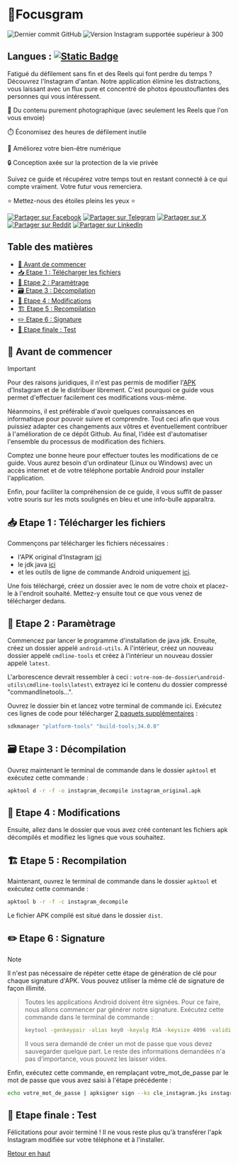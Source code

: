 <a name="haut"></a>
# 🎯Focusgram
![Dernier commit GitHub](https://img.shields.io/github/last-commit/blastegit/Focusgram?label=dernier%20d%C3%A9p%C3%B4t)
![Version Instagram supportée supérieur à 300](https://img.shields.io/badge/version_Instagram_supportée-<300-blue)

## Langues : [![Static Badge](https://img.shields.io/badge/%F0%9F%87%AC%F0%9F%87%A7-anglais-white?style=plastic)](https://github.com/blastegit/Focusgram/blob/main/README.md)

Fatigué du défilement sans fin et des Reels qui font perdre du temps ? Découvrez l'Instagram d'antan. Notre application élimine les distractions, vous laissant avec un flux pure et concentré de photos époustouflantes des personnes qui vous intéressent.

📸 Du contenu purement photographique (avec seulement les Reels que l'on vous envoie)

⏱️ Économisez des heures de défilement inutile

🧘 Améliorez votre bien-être numérique

🔒 Conception axée sur la protection de la vie privée

Suivez ce guide et récupérez votre temps tout en restant connecté à ce qui compte vraiment. Votre futur vous remerciera.

⭐ Mettez-nous des étoiles pleins les yeux ⭐

[![Partager sur Facebook](https://img.shields.io/badge/partager-1877F2?logo=facebook&logoColor=white)](https://www.facebook.com/sharer/sharer.php?u=https://github.com/blastegit/Focusgram)
[![Partager sur Telegram](https://img.shields.io/badge/partager-0088CC?logo=telegram&logoColor=white)](https://t.me/share/url?url=https://github.com/blastegit/Focusgram&text=J%27ai+finallement+ma+vie+sous+contrôle+sur+Instagram.+Regardez+ce+dépôt+Github.)
[![Partager sur X](https://img.shields.io/badge/partager-000000?logo=x&logoColor=white)](https://x.com/intent/post?text=J%27ai+finallement+ma+vie+sous+contrôle+sur+Instagram.+Regardez+ce+dépôt+Github+%3A+https%3A%2F%2Fgithub.com%2Fblastegit%2FFocusgram)
[![Partager sur Reddit](https://img.shields.io/badge/partager-FF4500?logo=reddit&logoColor=white)](https://www.reddit.com/submit?title=J%27ai+finallement+ma+vie+sous+contrôle+sur+Instagram.+Regardez+ce+dépôt+Github+%3A+https%3A%2F%2Fgithub.com%2Fblastegit%2FFocusgram)
[![Partager sur LinkedIn](https://img.shields.io/badge/partager-0A66C2?logo=linkedin&logoColor=white)](https://www.linkedin.com/sharing/share-offsite/?url=https://github.com/blastegit/Focusgram)

## Table des matières
- [🚨 Avant de commencer](#-avant-de-commencer)
- [📥 Etape 1 : Télécharger les fichiers](#-etape-1--télécharger-les-fichiers)
- [🔧 Etape 2 : Paramètrage](#-etape-2--paramètrage)
- [🗃️ Etape 3 : Décompilation](#%EF%B8%8F-etape-3--décompilation)
- [👷 Etape 4 : Modifications](#-etape-4--modifications)
- [🏗️ Etape 5 : Recompilation](#%EF%B8%8F-etape-5--recompilation)
- [✏️ Etape 6 : Signature](#%EF%B8%8F-etape-6--signature)
- [📱 Etape finale : Test](#-etape-finale--test)

## 🚨 Avant de commencer
> [!IMPORTANT]
> Pour des raisons juridiques, il n'est pas permis de modifier l'[APK](https://en.wikipedia.org/wiki/Apk_(file_format) "C'est le fichier utilisé pour exécuter une application Android.") d'Instagram et de le distribuer librement. C'est pourquoi ce guide vous permet d'effectuer facilement ces modifications vous-même.

Néanmoins, il est préférable d'avoir quelques connaissances en informatique pour pouvoir suivre et comprendre. Tout ceci afin que vous puissiez adapter ces changements aux vôtres et éventuellement contribuer à l'amélioration de ce dépôt Github. Au final, l'idée est d'automatiser l'ensemble du processus de modification des fichiers.

Comptez une bonne heure pour effectuer toutes les modifications de ce guide. Vous aurez besoin d'un ordinateur (Linux ou Windows) avec un accès internet et de votre téléphone portable Android pour installer l'application.

Enfin, pour faciliter la compréhension de ce guide, il vous suffit de passer votre souris sur les mots soulignés en bleu et une info-bulle apparaîtra.

## 📥 Etape 1 : Télécharger les fichiers

Commençons par télécharger les fichiers nécessaires : 
- l'APK original d'Instagram [ici](https://www.apkmirror.com/apk/instagram/instagram-instagram/#all_versions "APKMirror est un site donnant accès à l'APK d'un grand nombre d'applications du Play Store.")
- le jdk java [ici](https://www.oracle.com/java/technologies/downloads/ "Les outils de ligne de commande Android nécessitent l'installation du jdk java pour fonctionner.")
- et les outils de ligne de commande Android uniquement [ici](https://developer.android.com/studio#command-line-tools-only "Ici, il est plus pratique d'utiliser les outils de ligne de commande Android légers au lieu d'Android Studio complet. Cette approche permet d'économiser de l'espace et vous donne plus de contrôle sur votre environnement de développement. Ce paquetage contient sdkmanager, qui vous permet d'installer sélectivement des composants SDK supplémentaires selon vos besoins.").

Une fois téléchargé, créez un dossier avec le nom de votre choix et placez-le à l'endroit souhaité. Mettez-y ensuite tout ce que vous venez de télécharger dedans.

## 🔧 Etape 2 : Paramètrage

Commencez par lancer le programme d'installation de java jdk. Ensuite, créez un dossier appelé `android-utils`. A l'intérieur, créez un nouveau dossier appelé `cmdline-tools` et créez à l'intérieur un nouveau dossier appelé `latest`.

L'arborescence devrait ressembler à ceci : `votre-nom-de-dossier\android-utils\cmdline-tools\latest\` extrayez ici le contenu du dossier compressé "commandlinetools...".

Ouvrez le dossier bin et lancez votre terminal de commande ici. Exécutez ces lignes de code pour télécharger [2 paquets supplémentaires](https://developer.android.com/tools/sdkmanager "Android SDK Platform-Tools fournit des outils de ligne de commande essentiels pour communiquer directement avec le téléphone. Vous pouvez l'utiliser pour installer l'apk via votre ordinateur. Quant à Android SDK Build-Tools, il s'agit d'un composant du SDK Android nécessaire à la création d'applications Android. Il sera utile ici pour signer l'APK.") :
```bash
sdkmanager "platform-tools" "build-tools;34.0.0"
```

## 🗃️ Etape 3 : Décompilation

Ouvrez maintenant le terminal de commande dans le dossier `apktool` et exécutez cette commande :
```bash
apktool d -r -f -o instagram_decompile instagram_original.apk
```

## 👷 Etape 4 : Modifications

Ensuite, allez dans le dossier que vous avez créé contenant les fichiers apk décompilés et modifiez les lignes que vous souhaitez.

## 🏗️ Etape 5 : Recompilation

Maintenant, ouvrez le terminal de commande dans le dossier `apktool` et exécutez cette commande :
```bash
apktool b -r -f -c instagram_decompile
```
Le fichier APK compilé est situé dans le dossier `dist`.

## ✏️ Etape 6 : Signature
> [!NOTE]
> Il n'est pas nécessaire de répéter cette étape de génération de clé pour chaque signature d'APK. Vous pouvez utiliser la même clé de signature de façon illimité.

> Toutes les applications Android doivent être signées. Pour ce faire, nous allons commencer par générer notre signature. Exécutez cette commande dans le terminal de commande :
> ```bash
> keytool -genkeypair -alias key0 -keyalg RSA -keysize 4096 -validity 10000 -keystore cle_instagram.jks
> ```
>
> Il vous sera demandé de créer un mot de passe que vous devez sauvegarder quelque part. Le reste des informations demandées n'a pas d'importance, vous pouvez les laisser vides.

Enfin, exécutez cette commande, en remplaçant votre_mot_de_passe par le mot de passe que vous avez saisi à l'étape précédente :
```bash
echo votre_mot_de_passe | apksigner sign --ks cle_instagram.jks instagram.apk
```

## 📱 Etape finale : Test

Félicitations pour avoir terminé ! Il ne vous reste plus qu'à transférer l'apk Instagram modifiée sur votre téléphone et à l'installer.

[Retour en haut](#haut)

